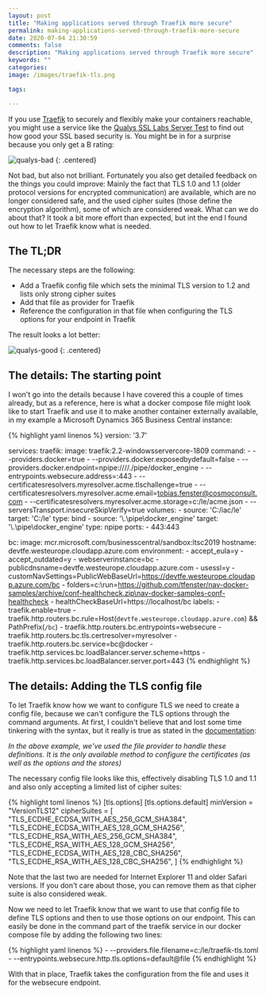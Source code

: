```yaml
---
layout: post
title: "Making applications served through Traefik more secure"
permalink: making-applications-served-through-traefik-more-secure
date: 2020-07-04 21:30:59
comments: false
description: "Making applications served through Traefik more secure"
keywords: ""
categories:
image: /images/traefik-tls.png

tags:

---
```


If you use [Traefik][traefik] to securely and flexibly make your containers reachable, you might use a service like the [Qualys SSL Labs Server Test][qualys] to find out how good your SSL based security is. You might be in for a surprise because you only get a B rating:

![qualys-bad](/images/qualys-bad.png)
{: .centered}

Not bad, but also not brilliant. Fortunately you also get detailed feedback on the things you could improve: Mainly the fact that TLS 1.0 and 1.1 (older protocol versions for encrypted communication) are available, which are no longer considered safe, and the used cipher suites (those define the encryption algorithm), some of which are considered weak. What can we do about that? It took a bit more effort than expected, but int the end I found out how to let Traefik know what is needed.

## The TL;DR
The necessary steps are the following:

- Add a Traefik config file which sets the minimal TLS version to 1.2 and lists only strong cipher suites
- Add that file as provider for Traefik
- Reference the configuration in that file when configuring the TLS options for your endpoint in Traefik

The result looks a lot better:

![qualys-good](/images/qualys-good.png)
{: .centered}

## The details: The starting point
I won't go into the details because I have covered this a couple of times already, but as a reference, here is what a docker compose file might look like to start Traefik and use it to make another container externally available, in my example a Microsoft Dynamics 365 Business Central instance:

{% highlight yaml linenos %}
version: '3.7'

services:
  traefik:
    image: traefik:2.2-windowsservercore-1809
    command:
      - --providers.docker=true
      - --providers.docker.exposedbydefault=false
      - --providers.docker.endpoint=npipe:////./pipe/docker_engine
      - --entrypoints.websecure.address=:443
      - --certificatesresolvers.myresolver.acme.tlschallenge=true
      - --certificatesresolvers.myresolver.acme.email=tobias.fenster@cosmoconsult.com
      - --certificatesresolvers.myresolver.acme.storage=c:/le/acme.json
      - --serversTransport.insecureSkipVerify=true
    volumes:
      - source: 'C:/iac/le'
        target: 'C:/le'
        type: bind
      - source: '\\.\pipe\docker_engine'
        target: '\\.\pipe\docker_engine'
        type: npipe
    ports:
      - 443:443

  bc:
    image: mcr.microsoft.com/businesscentral/sandbox:ltsc2019
    hostname: devtfe.westeurope.cloudapp.azure.com
    environment:
      - accept_eula=y
      - accept_outdated=y
      - webserverinstance=bc
      - publicdnsname=devtfe.westeurope.cloudapp.azure.com
      - usessl=y
      - customNavSettings=PublicWebBaseUrl=https://devtfe.westeurope.cloudapp.azure.com/bc
      - folders=c:\run=https://github.com/tfenster/nav-docker-samples/archive/conf-healthcheck.zip\nav-docker-samples-conf-healthcheck
      - healthCheckBaseUrl=https://localhost/bc
    labels:
      - traefik.enable=true
      - traefik.http.routers.bc.rule=Host(`devtfe.westeurope.cloudapp.azure.com`) && PathPrefix(`/bc`)
      - traefik.http.routers.bc.entrypoints=websecure
      - traefik.http.routers.bc.tls.certresolver=myresolver
      - traefik.http.routers.bc.service=bc@docker
      - traefik.http.services.bc.loadBalancer.server.scheme=https
      - traefik.http.services.bc.loadBalancer.server.port=443
{% endhighlight %}

## The details: Adding the TLS config file
To let Traefik know how we want to configure TLS we need to create a config file, because we can't configure the TLS options through the command arguments. At first, I couldn't believe that and lost some time tinkering with the syntax, but it really is true as stated in the [documentation][documentation]:

*In the above example, we've used the file provider to handle these definitions. It is the only available method to configure the certificates (as well as the options and the stores)*

The necessary config file looks like this, effectively disabling TLS 1.0 and 1.1 and also only accepting a limited list of cipher suites:

{% highlight toml linenos %}
[tls.options]
  [tls.options.default]
    minVersion = "VersionTLS12"
    cipherSuites = [
        "TLS_ECDHE_ECDSA_WITH_AES_256_GCM_SHA384",
        "TLS_ECDHE_ECDSA_WITH_AES_128_GCM_SHA256",
        "TLS_ECDHE_RSA_WITH_AES_256_GCM_SHA384",
        "TLS_ECDHE_RSA_WITH_AES_128_GCM_SHA256",
        "TLS_ECDHE_ECDSA_WITH_AES_128_CBC_SHA256",
        "TLS_ECDHE_RSA_WITH_AES_128_CBC_SHA256",
    ]
{% endhighlight %}

Note that the last two are needed for Internet Explorer 11 and older Safari versions. If you don't care about those, you can remove them as that cipher suite is also considered weak.

Now we need to let Traefik know that we want to use that config file to define TLS options and then to use those options on our endpoint. This can easily be done in the command part of the traefik service in our docker compose file by adding the following two lines:

{% highlight yaml linenos %}
      - --providers.file.filename=c:/le/traefik-tls.toml
      - --entrypoints.websecure.http.tls.options=default@file
{% endhighlight %}

With that in place, Traefik takes the configuration from the file and uses it for the websecure endpoint.

[qualys]: https://www.ssllabs.com/ssltest/index.html
[documentation]: https://docs.traefik.io/v2.0/https/tls/#user-defined
[traefik]: https://traefik.io